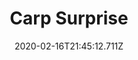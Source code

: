 ---
templateKey: blog-post
title: Carp Surprise
type: cooking
energy: 90
health: 40
description: It's bland and oily. 
featuredpost: false
date: 2020-02-16T21:45:12.711Z
featuredimage: /img/Carp_Surprise.png
sellPrice: 150
tags:
  - Carp
  - edible
---